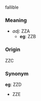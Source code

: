 fallible
### Meaning
+ _adj_: ZZA
    + __eg__: ZZB

### Origin

ZZC

### Synonym

__eg__: ZZD

+ ZZE


